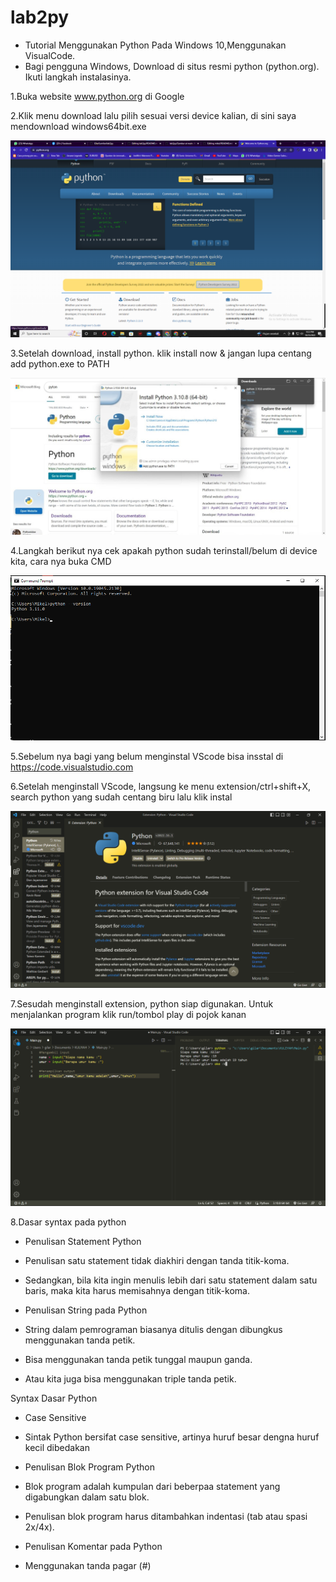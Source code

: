 # lab2py
-   Tutorial Menggunakan Python Pada Windows 10,Menggunakan VisualCode.
-   Bagi pengguna Windows, Download di situs resmi python (python.org). Ikuti langkah instalasinya.

1.Buka website www.python.org di Google

2.Klik menu download lalu pilih sesuai versi device kalian, di sini saya mendownload windows64bit.exe

![](Gambar/bahan%205%20python.png)

3.Setelah download, install python. klik install now & jangan lupa centang add python.exe to PATH

![](Gambar/bahan%203%20ptyhon.jpeg)

4.Langkah berikut nya cek apakah python sudah terinstall/belum di device kita, cara nya buka CMD

![](Gambar/bahan%201%20ptython.png)

5.Sebelum nya bagi yang belum menginstal VScode bisa insstal di https://code.visualstudio.com

6.Setelah menginstall VScode, langsung ke menu extension/ctrl+shift+X, search python yang sudah centang biru lalu klik instal

![](Gambar/gambar%206%20python.png)

7.Sesudah menginstall extension, python siap digunakan. Untuk menjalankan program klik run/tombol play di pojok kanan

![](Gambar/bahan%204%20python.png)

8.Dasar syntax pada python

- Penulisan Statement Python

- Penulisan satu statement tidak diakhiri dengan tanda titik-koma.

- Sedangkan, bila kita ingin menulis lebih dari satu statement dalam satu baris, maka kita harus memisahnya dengan titik-koma.

- Penulisan String pada Python

- String dalam pemrograman biasanya ditulis dengan dibungkus menggunakan tanda petik.

- Bisa menggunakan tanda petik tunggal maupun ganda.

- Atau kita juga bisa menggunakan triple tanda petik.

Syntax Dasar Python

- Case Sensitive

- Sintak Python bersifat case sensitive, artinya huruf besar dengna huruf kecil dibedakan

- Penulisan Blok Program Python

- Blok program adalah kumpulan dari beberpaa statement yang digabungkan dalam satu blok.

- Penulisan blok program harus ditambahkan indentasi (tab atau spasi 2x/4x).

- Penulisan Komentar pada Python

- Menggunakan tanda pagar (#)


